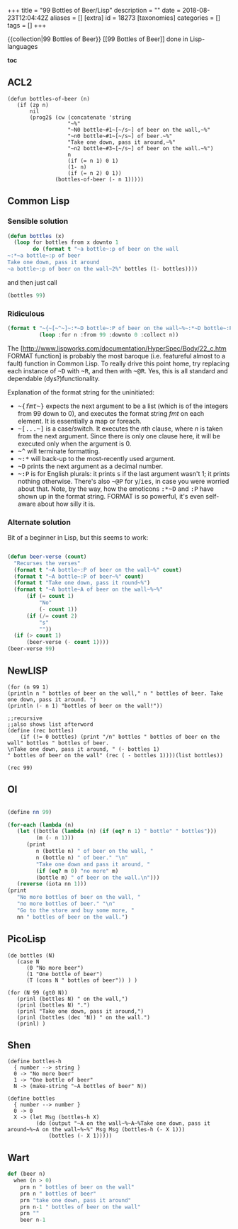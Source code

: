 +++
title = "99 Bottles of Beer/Lisp"
description = ""
date = 2018-08-23T12:04:42Z
aliases = []
[extra]
id = 18273
[taxonomies]
categories = []
tags = []
+++

<!-- 
=Lisp= 
-->
{{collection|99 Bottles of Beer}}
[[99 Bottles of Beer]] done in Lisp-languages

<!--
See [[99 Bottles of Beer/Lisp]]
-->

<!-- still missing:
Emacs Lisp
-->

__toc__


## ACL2


```Lisp
(defun bottles-of-beer (n)
   (if (zp n)
       nil
       (prog2$ (cw (concatenate 'string
                   "~%"
                   "~N0 bottle~#1~[~/s~] of beer on the wall,~%"
                   "~n0 bottle~#1~[~/s~] of beer.~%"
                   "Take one down, pass it around,~%"
                   "~n2 bottle~#3~[~/s~] of beer on the wall.~%")
                   n
                   (if (= n 1) 0 1)
                   (1- n)
                   (if (= n 2) 0 1))
               (bottles-of-beer (- n 1)))))
```



## Common Lisp


### Sensible solution


```lisp
(defun bottles (x)
  (loop for bottles from x downto 1
        do (format t "~a bottle~:p of beer on the wall
~:*~a bottle~:p of beer
Take one down, pass it around
~a bottle~:p of beer on the wall~2%" bottles (1- bottles))))
```

and then just call

```lisp
(bottles 99)
```



### Ridiculous


```lisp
(format t "~{~[~^~]~:*~D bottle~:P of beer on the wall~%~:*~D bottle~:P of beer~%Take one down, pass it around~%~D bottle~:P~:* of beer on the wall~2%~}"
          (loop :for n :from 99 :downto 0 :collect n))
```

The [http://www.lispworks.com/documentation/HyperSpec/Body/22_c.htm FORMAT function] is probably the most baroque (i.e. featureful almost to a fault) function in Common Lisp. 
To really drive this point home, try replacing each instance of <tt>~D</tt> 
with <tt>~R</tt>, and then with <tt>~@R</tt>. 
Yes, this is all standard and dependable (dys?)functionality.

Explanation of the format string for the uninitiated:
* <tt>~{<i>fmt</i>~}</tt> expects the next argument to be a list (which is of the integers from 99 down to 0), and executes the format string <i>fmt</i> on each element. It is essentially a map or foreach.
* <tt>~[...~]</tt> is a case/switch. It executes the <i>n</i>th clause, where <i>n</i> is taken from the next argument. Since there is only one clause here, it will be executed only when the argument is 0.
* <tt>~^</tt> will terminate formatting.
* <tt>~:*</tt> will back-up to the most-recently used argument.
* <tt>~D</tt> prints the next argument as a decimal number.
* <tt>~:P</tt> is for English plurals: it prints <tt>s</tt> if the last argument wasn't 1; it prints nothing otherwise. There's also <tt>~@P</tt> for <tt>y</tt>/<tt>ies</tt>, in case you were worried about that.
Note, by the way, how the emoticons <tt>:*~D</tt> and <tt>:P</tt> have shown up in the format string. FORMAT is so powerful, it's even self-aware about how silly it is.

### Alternate solution

Bit of a beginner in Lisp, but this seems to work: 

```lisp

(defun beer-verse (count)
  "Recurses the verses"
  (format t "~A bottle~:P of beer on the wall~%" count)
  (format t "~A bottle~:P of beer~%" count)
  (format t "Take one down, pass it round~%")
  (format t "~A bottle~A of beer on the wall~%~%"
	  (if (= count 1)
	      "No"
	      (- count 1))
	  (if (/= count 2)
	      "s"
	      ""))
  (if (> count 1)
      (beer-verse (- count 1))))
(beer-verse 99)

```

<!-- missing here:

## Emacs Lisp

-->


## NewLISP


```newlisp
(for (n 99 1) 
(println n " bottles of beer on the wall," n " bottles of beer. Take one down, pass it around. ")
(println (- n 1) "bottles of beer on the wall!"))

;;recursive
;;also shows list afterword
(define (rec bottles)
	(if (!= 0 bottles) (print "/n" bottles " bottles of beer on the wall" bottles " bottles of beer. 
\nTake one down, pass it around, " (- bottles 1) 
" bottles of beer on the wall" (rec ( - bottles 1))))(list bottles))

(rec 99)
```



## Ol


```scheme

(define nn 99)

(for-each (lambda (n)
   (let ((bottle (lambda (n) (if (eq? n 1) " bottle" " bottles")))
         (m (- n 1)))
      (print
         n (bottle n) " of beer on the wall, "
         n (bottle n) " of beer." "\n"
         "Take one down and pass it around, "
         (if (eq? m 0) "no more" m)
         (bottle m) " of beer on the wall.\n")))
   (reverse (iota nn 1)))
(print
   "No more bottles of beer on the wall, "
   "no more bottles of beer." "\n"
   "Go to the store and buy some more, "
   nn " bottles of beer on the wall.")

```



## PicoLisp


```PicoLisp
(de bottles (N)
   (case N
      (0 "No more beer")
      (1 "One bottle of beer")
      (T (cons N " bottles of beer")) ) )

(for (N 99 (gt0 N))
   (prinl (bottles N) " on the wall,")
   (prinl (bottles N) ".")
   (prinl "Take one down, pass it around,")
   (prinl (bottles (dec 'N)) " on the wall.")
   (prinl) )
```



## Shen


```Shen
(define bottles-h
  { number --> string }
  0 -> "No more beer"
  1 -> "One bottle of beer"
  N -> (make-string "~A bottles of beer" N))

(define bottles
  { number --> number }
  0 -> 0
  X -> (let Msg (bottles-h X)
         (do (output "~A on the wall~%~A~%Take one down, pass it around~%~A on the wall~%~%" Msg Msg (bottles-h (- X 1)))
             (bottles (- X 1)))))
```



## Wart


```python
def (beer n)
  when (n > 0)
    prn n " bottles of beer on the wall"
    prn n " bottles of beer"
    prn "take one down, pass it around"
    prn n-1 " bottles of beer on the wall"
    prn ""
    beer n-1
```


